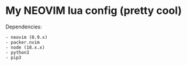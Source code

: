 # My NEOVIM lua config (pretty cool)

Dependencies:

    - neovim (0.9.x)
    - packer.nvim
    - node (18.x.x)
    - python3
    - pip3
